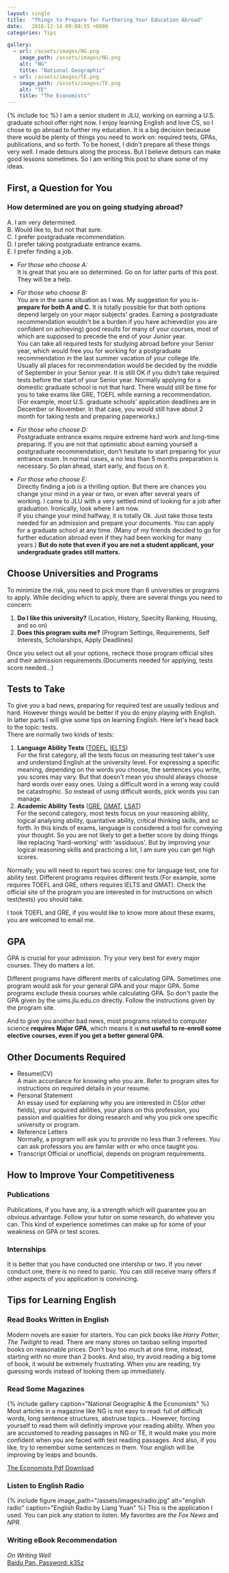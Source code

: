 ```yaml
---
layout: single
title:  "Things to Prepare for Furthering Your Education Abroad"
date:   2016-12-14 09:08:55 +0800
categories: Tips

gallery:
  - url: /assets/images/NG.png
    image_path: /assets/images/NG.png
    alt: "NG"
    title: "National Geographic"
  - url: /assets/images/TE.png
    image_path: /assets/images/TE.png
    alt: "TE"
    title: "The Economists"
---
```

{% include toc %}
I am a senior student in JLU, working on earning a U.S. graduate school offer right now. 
I enjoy learning English and love CS, so I chose to go abroad to further my education.
It is a big decision because there would be plenty of things you need to work on: required tests, GPAs, publications, and so forth.
To be honest, I didn't prepare all these things very well. I made detours along the process. But I believe detours can make good lessons sometimes. So I am writing this post to share some of my ideas.


## First, a Question for You

### How determined are you on going studying abroad?
A. I am very determined.  
B. Would like to, but not that sure.  
C. I prefer postgraduate recommendation.  
D. I prefer taking postgraduate entrance exams.  
E. I prefer finding a job.  

- *For those who choose A:*  
It is great that you are so determined. Go on for latter parts of this post. They will be a help.

- *For those who choose B:*  
You are in the same situation as I was. My suggestion for you is- **prepare for both A and C.**
It is totally possible for that both options depend largely on your major subjects' grades. Earning a postgraduate recommendation wouldn't be a burden if you have achieved(or you are confident on achieving) good results for many of your courses, most of which are supposed to precede the end of your Junior year.  
You can take all required tests for studying abroad before your Senior year, which would free you for working for a postgraduate recommendation in the last summer vacation of your college life. Usually all places for recommendation would be decided by the middle of September in your Senior year. It is still OK if you didn't take required tests before the start of your Senior year. Normally applying for a domestic graduate school is not that hard. There would still be time for you to take exams like GRE, TOEFL while earning a recommendation. (For example, most U.S. graduate schools' application deadlines are in December or November. In that case, you would still have about 2 month for taking tests and preparing paperworks.)

- *For those who choose D:*  
Postgraduate entrance exams require extreme hard work and long-time preparing.
If you are not that optimistic about earning yourself a postgraduate recommendation, don't hesitate to start preparing for your entrance exam. In normal cases, a no less than 5 months preparation is necessary. So plan ahead, start early, and focus on it.

- *For those who choose E:*  
Directly finding a job is a thrilling option. But there are chances you change your mind in a year or two, or even after several years of working. I came to JLU with a very settled mind of looking for a job after graduation. Ironically, look where I am now.  
If you change your mind halfway, it is totally Ok. Just take those tests needed for an admission and prepare your documents. You can apply for a graduate school at any time. (Many of my friends decided to go for further education abroad even if they had been working for many years.) **But do note that even if you are not a student applicant, your undergraduate grades still matters.**

## Choose Universities and Programs
To minimize the risk, you need to pick more than 6 universities or programs to apply.
While deciding which to apply, there are several things you need to concern:  
1. **Do I like this university?** (Location, History, Specilty Ranking, Housing, and so on)  
2. **Does this program suits me?** (Program Settings, Requirements, Self Interests, Scholarships, Apply Deadlines)


Once you select out all your options, recheck those program official sites and their admission requirements.(Documents needed for applying, tests score needed...)


## Tests to Take
To give you a bad news, preparing for required test are usually tedious and hard. However things would be better if you do enjoy playing with English. In latter parts I will give some tips on learning English. Here let's head back to the topic: tests.  
There are normally two kinds of tests:  
1. **Language Ability Tests** ([TOEFL][TOEFL-SITE], [IELTS][IELTS-SITE])  
For the first category, all the tests focus on measuring test taker's use and understand English at the university level. For expressing a specific meaning, depending on the words you choose, the sentences you write, you scores may vary. But that doesn't mean you should always choose hard words over easy ones. Using a difficult word in a wrong way could be catastrophic. So instead of using difficult words, pick words you can manage.  
2. **Academic Ability Tests** ([GRE][GRE-SITE], [GMAT][GMAT-SITE], [LSAT][LSAT-SITE])  
For the second category, most tests focus on your reasoning ability, logical analysing ability, quantative ability, critical thinking skills, and so forth. In this kinds of exams, language is considered a tool for conveying your thought. So you are not likely to get a better score by doing things like replacing 'hard-working' with 'assiduous'. But by improving your logical reasoning skills and practicing a lot, I am sure you can get high scores.

Normally, you will need to report two scores: one for language test, one for ability test. Different programs requires different tests.(For example, some requires TOEFL and GRE, others requires IELTS and GMAT). Check the official site of the program you are interested in for instructions on which test(tests) you should take.

I took TOEFL and GRE, if you would like to know more about these exams, you are welcomed to email me.

## GPA
GPA is crucial for your admission. Try your very best for every major courses. They do matters a lot.

Different programs have different merits of calculating GPA. Sometimes one program would ask for your general GPA and your major GPA. Some programs exclude thesis courses while calculating GPA. So don't paste the GPA given by the uims.jlu.edu.cn directly. Follow the instructions given by the program site.

And to give you another bad news, most programs related to computer science **requires Major GPA**, which means it is **not useful to re-enroll some elective courses, even if you get a better general GPA**. 


## Other Documents Required
- Resume(CV)  
A main accordance for knowing who you are. Refer to program sites for instructions on required details in your resume.
- Personal Statement  
An essay used for explaining why you are interested in CS(or other fields), your acquired abilities, your plans on this profession, you passion and qualities for doing research and why you pick one specific university or program.
- Reference Letters  
Normally, a program will ask you to provide no less than 3 referees. You can ask professors you are familar with or who once taught you.
- Transcript
Official or unofficial, depends on program requirements.

## How to Improve Your Competitiveness

### Publications
Publications, if you have any, is a strength which will guarantee you an obvious advantage. Follow your tutor on some research, do whatever you can. This kind of experience sometimes can make up for some of your weakness on GPA or test scores.

### Internships
It is better that you have conducted one intership or two. If you never conduct one, there is no need to panic. You can still receive many offers if other aspects of you application is convincing.

## Tips for Learning English


### Read Books Written in English
Modern novels are easier for starters. You can pick books like *Harry Potter*, *The Twilight* to read. There are many stores on taobao selling imported books on reasonable prices. Don't buy too much at one time, instead, starting with no more than 2 books. And also, try avoid reading a big tome of book, it would be extremely frustrating. When you are reading, try guessing words instead of looking them up immediately.

### Read Some Magazines
{% include gallery caption="National Geographic & the Economists" %}
Most articles in a magazine like NG is not easy to read: full of difficult words, long sentence structures, abstruse topics... However, forcing yourself to read them will definitly improve your reading ability. When you are accustomed to reading passages in NG or TE, it would make you more confident when you are faced with test reading passages. And also, if you like, try to remember some sentences in them. Your english will be improving by leaps and bounds.

[The Economists Pdf Download][TE-DOWNLOAD]

### Listen to English Radio
{% include figure image_path="/assets/images/radio.jpg" alt="english radio" caption="English Radio by Liang Yuan" %}
This is the application I used. You can pick any station to listen. My favorites are *the Fox News* and *NPR*.

### Writing eBook Recommendation
*On Writing Well*  
[Baidu Pan, Password: k35z][OWW-DOWNLOAD]





[IELTS-SITE]: https://ielts.etest.edu.cn
[TOEFL-SITE]: https://toefl.etest.net.cn
[GRE-SITE]: https://gre.etest.net.cn/login.do
[GMAT-SITE]: https://gmat.etest.edu.cn
[LSAT-SITE]: http://www.lsac.org
[TE-DOWNLOAD]: https://xmuplus.github.io
[OWW-DOWNLOAD]:https://pan.baidu.com/s/1jHAgtnC
